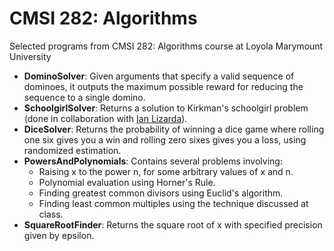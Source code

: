 # CMSI 282: Algorithms
Selected programs from CMSI 282: Algorithms course at Loyola Marymount University

- **DominoSolver**: Given arguments that specify a valid sequence of dominoes, it outputs the maximum possible reward for reducing the sequence to a single domino.
- **SchoolgirlSolver**: Returns a solution to Kirkman's schoolgirl problem (done in collaboration with [Ian Lizarda](https://github.com/ianlizzo)).
- **DiceSolver**: Returns the probability of winning a dice game where rolling one six gives you a win and rolling zero sixes gives you a loss, using randomized estimation.
- **PowersAndPolynomials**: Contains several problems involving:
    - Raising x to the power n, for some arbitrary values of x and n.
    - Polynomial evaluation using Horner's Rule.
    - Finding greatest common divisors using Euclid's algorithm.
    - Finding least common multiples using the technique discussed at class.
- **SquareRootFinder**: Returns the square root of x with specified precision given by epsilon.
